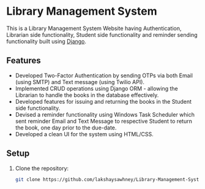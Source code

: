 # Library Management System

This is a Library Management System Website having Authentication, Librarian side functionality, Student side functionality and reminder sending functionality built using [Django](https://www.djangoproject.com/).

## Features

- Developed Two-Factor Authentication by sending OTPs via both Email (using SMTP) and Text message (using Twilio API).
- Implemented CRUD operations using Django ORM - allowing the Librarian to handle the books in the database effectively.
- Developed features for issuing and returning the books in the Student side functionality.
- Devised a reminder functionality using Windows Task Scheduler which sent reminder Email and Text Message to respective Student to return the book, one day prior to the due-date.
- Developed a clean UI for the system using HTML/CSS.

## Setup

1. Clone the repository:
   ```sh
   git clone https://github.com/lakshaysawhney/Library-Management-System.git
